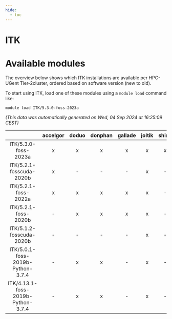 ```yaml
---
hide:
  - toc
---
```


ITK
===

# Available modules


The overview below shows which ITK installations are available per HPC-UGent Tier-2cluster, ordered based on software version (new to old).

To start using ITK, load one of these modules using a `module load` command like:

```shell
module load ITK/5.3.0-foss-2023a
```

*(This data was automatically generated on Wed, 04 Sep 2024 at 16:25:09 CEST)*  

| |accelgor|doduo|donphan|gallade|joltik|shinx|skitty|
| :---: | :---: | :---: | :---: | :---: | :---: | :---: | :---: |
|ITK/5.3.0-foss-2023a|x|x|x|x|x|x|x|
|ITK/5.2.1-fosscuda-2020b|x|-|-|-|x|-|-|
|ITK/5.2.1-foss-2022a|x|x|x|x|x|-|x|
|ITK/5.2.1-foss-2020b|-|x|x|x|x|-|x|
|ITK/5.1.2-fosscuda-2020b|-|-|-|-|x|-|-|
|ITK/5.0.1-foss-2019b-Python-3.7.4|-|x|x|-|x|-|x|
|ITK/4.13.1-foss-2019b-Python-3.7.4|-|x|x|-|x|-|x|
